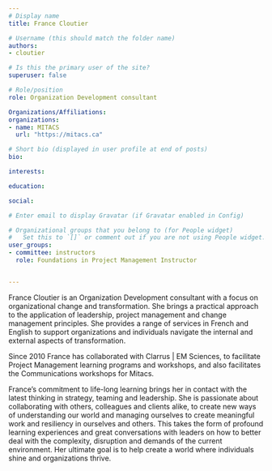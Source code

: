 ```yaml
---
# Display name
title: France Cloutier

# Username (this should match the folder name)
authors:
- cloutier

# Is this the primary user of the site?
superuser: false

# Role/position
role: Organization Development consultant

Organizations/Affiliations:
organizations:
- name: MITACS
  url: "https://mitacs.ca"

# Short bio (displayed in user profile at end of posts)
bio: 

interests:

education:

social:

# Enter email to display Gravatar (if Gravatar enabled in Config)

# Organizational groups that you belong to (for People widget)
#   Set this to `[]` or comment out if you are not using People widget.
user_groups:
- committee: instructors
  role: Foundations in Project Management Instructor


---
```

France Cloutier is an Organization Development consultant with a focus on
organizational change and transformation.  She brings a practical approach to
the application of leadership, project management and change management
principles.  She provides a range of services in French and English to support
organizations and individuals navigate the internal and external aspects of
transformation.

Since 2010 France has collaborated with Clarrus | EM Sciences, to facilitate
Project Management learning programs and workshops, and also facilitates the
Communications workshops for Mitacs.

France’s commitment to life-long learning brings her in contact with the latest
thinking in strategy, teaming and leadership.  She is passionate about
collaborating with others, colleagues and clients alike, to create new ways of
understanding our world and managing ourselves to create meaningful work and
resiliency in ourselves and others.  This takes the form of profound learning
experiences and great conversations with leaders on how to better deal with the
complexity, disruption and demands of the current environment.   Her ultimate
goal is to help create a world where individuals shine and organizations thrive.
